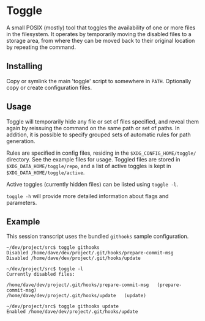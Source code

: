 # Toggle

A small POSIX (mostly) tool that toggles the availability of one or more files
in the filesystem. It operates by temporarily moving the disabled files to a
storage area, from where they can be moved back to their original location by
repeating the command.

## Installing

Copy or symlink the main 'toggle' script to somewhere in `PATH`. Optionally
copy or create configuration files.

## Usage

Toggle will temporarily hide any file or set of files specified, and reveal them
again by reissuing the command on the same path or set of paths. In addition, it
is possible to specify grouped sets of automatic rules for path generation.

Rules are specified in config files, residing in the `$XDG_CONFIG_HOME/toggle/`
directory. See the example files for usage. Toggled files are stored in
`$XDG_DATA_HOME/toggle/repo`, and a list of active toggles is kept in
`$XDG_DATA_HOME/toggle/active`.

Active toggles (currently hidden files) can be listed using `toggle -l`.

`toggle -h` will provide more detailed information about flags and parameters.

## Example

This session transcript uses the bundled `githooks` sample configuration.

```
~/dev/project/src$ toggle githooks
Disabled /home/dave/dev/project/.git/hooks/prepare-commit-msg
Disabled /home/dave/dev/project/.git/hooks/update

~/dev/project/src$ toggle -l
Currently disabled files:

/home/dave/dev/project/.git/hooks/prepare-commit-msg   (prepare-commit-msg)
/home/dave/dev/project/.git/hooks/update   (update)

~/dev/project/src$ toggle githooks update
Enabled /home/dave/dev/project/.git/hooks/update
```

